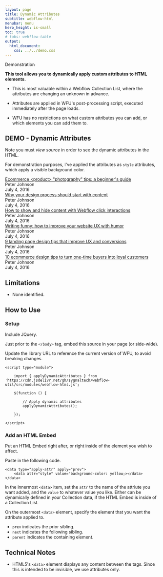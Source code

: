 ```yaml
---
layout: page
title: Dynamic Attributes
subtitle: webflow-html
menubar: menu
hero_height: is-small
toc: true
# tabs: webflow-table
output:
  html_document:
    css: ../../demo.css
---
```


<span class="tag is-danger is-medium is-light">Demonstration</span>

**This tool allows you to dynamically apply custom attributes to HTML elements.**

- This is most valuable within a Webflow Collection List, where the attributes are changing an unknown in advance.

- Attributes are applied in WFU's post-processing script, executed immediately after the page loads.

- WFU has no restrictions on what custom attributes you can add, or which elements you can add them to.

## DEMO - Dynamic Attributes

Note you must *view source* in order to see the dynamic attributes in the HTML.

For demonstration purposes, I've applied the attributes as `style` attributes, which apply a visible background color.



<div class="section tint wf-section">
    <div class="container w-container">
        <div class="blog-posts-list-wrapper w-dyn-list">
            <div role="list" class="blog-posts-list archive w-clearfix w-dyn-items w-row">
                <div role="listitem" class="simple-blog-post-item archive w-clearfix w-dyn-item w-col w-col-6">
                    <a href="/blog/ecommerce-product-photography-tips-a-beginners-guide" style="background-image:url(&quot;https://assets.website-files.com/61287c86fd689080a7ac6fe4/61287c86fd6890c56eac6ff1_Photo-1.jpg&quot;)" class="simple-blog-image-block small w-inline-block"><div class="blog-post-overlay light"></div></a>
                    <a href="/blog/ecommerce-product-photography-tips-a-beginners-guide" class="blog-post-title-link archive-title">Ecommerce &lt;product&gt; &quot;photography&quot; tips: a beginner's guide</a>
                    <div class="w-embed w-script">
                        <data type="apply-attr" apply="prev">
                            <data attr="style" value="background-color: yellow;"></data>
                        </data>
                    </div>
                    <div class="archive-title-wrapper w-clearfix">
                        <div class="archive-info-block w-clearfix">
                            <img src="https://assets.website-files.com/61287c86fd689080a7ac6fe4/61287c86fd68906f45ac6ff0_Testimonial-10.jpg" alt="" class="blog-author-image" />
                            <div class="blog-author-name archive">Peter Johnson</div>
                        </div>
                        <div class="archive-info-block w-clearfix">
                            <div class="blog-post-date archive-date">July 4, 2016</div>
                        </div>
                    </div>
                </div>
                <div role="listitem" class="simple-blog-post-item archive w-clearfix w-dyn-item w-col w-col-6">
                    <a href="/blog/why-your-design-process-should-start-with-content" style="background-image:url(&quot;https://assets.website-files.com/61287c86fd689080a7ac6fe4/61287c86fd68901d70ac6fee_Photo-6.jpg&quot;)" class="simple-blog-image-block small w-inline-block"><div class="blog-post-overlay light"></div></a>
                    <a href="/blog/why-your-design-process-should-start-with-content" class="blog-post-title-link archive-title">Why your design process should start with content</a>
                    <div class="w-embed w-script">
                        <data type="apply-attr" apply="prev">
                            <data attr="style" value="background-color: yellow;"></data>
                        </data>
                    </div>
                    <div class="archive-title-wrapper w-clearfix">
                        <div class="archive-info-block w-clearfix">
                            <img src="https://assets.website-files.com/61287c86fd689080a7ac6fe4/61287c86fd68906f45ac6ff0_Testimonial-10.jpg" alt="" class="blog-author-image" />
                            <div class="blog-author-name archive">Peter Johnson</div>
                        </div>
                        <div class="archive-info-block w-clearfix">
                            <div class="blog-post-date archive-date">July 4, 2016</div>
                        </div>
                    </div>
                </div>
                <div role="listitem" class="simple-blog-post-item archive w-clearfix w-dyn-item w-col w-col-6">
                    <a href="/blog/how-to-show-and-hide-content-with-webflow-click-interactions-copy" style="background-image:url(&quot;https://assets.website-files.com/61287c86fd689080a7ac6fe4/61287c86fd6890d83aac6fef_Photo-5.jpg&quot;)" class="simple-blog-image-block small w-inline-block"><div class="blog-post-overlay light"></div></a>
                    <a href="/blog/how-to-show-and-hide-content-with-webflow-click-interactions-copy" class="blog-post-title-link archive-title">How to show and hide content with Webflow click interactions</a>
                    <div class="w-embed w-script">
                        <data type="apply-attr" apply="next">
                            <data attr="style" value="background-color: yellow;"></data>
                        </data>
                    </div>
                    <div class="archive-title-wrapper w-clearfix">
                        <div class="archive-info-block w-clearfix">
                            <img src="https://assets.website-files.com/61287c86fd689080a7ac6fe4/61287c86fd68906f45ac6ff0_Testimonial-10.jpg" alt="" class="blog-author-image" />
                            <div class="blog-author-name archive">Peter Johnson</div>
                        </div>
                        <div class="archive-info-block w-clearfix">
                            <div class="blog-post-date archive-date">July 4, 2016</div>
                        </div>
                    </div>
                </div>
                <div role="listitem" class="simple-blog-post-item archive w-clearfix w-dyn-item w-col w-col-6">
                    <a href="/blog/writing-funny-how-to-improve-your-website-ux-with-humor" style="background-image:url(&quot;https://assets.website-files.com/61287c86fd689080a7ac6fe4/61287c86fd68904692ac6ff3_Photo-3.jpg&quot;)" class="simple-blog-image-block small w-inline-block"><div class="blog-post-overlay light"></div></a>
                    <a href="/blog/writing-funny-how-to-improve-your-website-ux-with-humor" class="blog-post-title-link archive-title">Writing funny: how to improve your website UX with humor</a>
                    <div class="w-embed w-script">
                        <data type="apply-attr" apply="prev">
                            <data attr="style" value="background-color: lightblue;"></data>
                        </data>
                    </div>
                    <div class="archive-title-wrapper w-clearfix">
                        <div class="archive-info-block w-clearfix">
                            <img src="https://assets.website-files.com/61287c86fd689080a7ac6fe4/61287c86fd68906f45ac6ff0_Testimonial-10.jpg" alt="" class="blog-author-image" />
                            <div class="blog-author-name archive">Peter Johnson</div>
                        </div>
                        <div class="archive-info-block w-clearfix">
                            <div class="blog-post-date archive-date">July 4, 2016</div>
                        </div>
                    </div>
                </div>
                <div role="listitem" class="simple-blog-post-item archive w-clearfix w-dyn-item w-col w-col-6">
                    <a href="/blog/9-landing-page-design-tips-that-improve-ux-and-conversions" style="background-image:url(&quot;https://assets.website-files.com/61287c86fd689080a7ac6fe4/61287c86fd6890a59bac6ff2_Photo-2.jpg&quot;)" class="simple-blog-image-block small w-inline-block"><div class="blog-post-overlay light"></div></a>
                    <a href="/blog/9-landing-page-design-tips-that-improve-ux-and-conversions" class="blog-post-title-link archive-title">9 landing page design tips that improve UX and conversions</a>
                    <div class="w-embed w-script">
                        <data type="apply-attr" apply="parent">
                            <data attr="style" value="background-color: yellow;"></data>
                        </data>
                    </div>
                    <div class="archive-title-wrapper w-clearfix">
                        <div class="archive-info-block w-clearfix">
                            <img src="https://assets.website-files.com/61287c86fd689080a7ac6fe4/61287c86fd68906f45ac6ff0_Testimonial-10.jpg" alt="" class="blog-author-image" />
                            <div class="blog-author-name archive">Peter Johnson</div>
                        </div>
                        <div class="archive-info-block w-clearfix">
                            <div class="blog-post-date archive-date">July 4, 2016</div>
                        </div>
                    </div>
                </div>
                <div role="listitem" class="simple-blog-post-item archive w-clearfix w-dyn-item w-col w-col-6">
                    <a href="/blog/10-ecommerce-design-tips-to-turn-one-time-buyers-into-loyal-customers" style="background-image:url(&quot;https://assets.website-files.com/61287c86fd689080a7ac6fe4/61287c86fd6890c56eac6ff1_Photo-1.jpg&quot;)" class="simple-blog-image-block small w-inline-block"><div class="blog-post-overlay light"></div></a>
                    <a href="/blog/10-ecommerce-design-tips-to-turn-one-time-buyers-into-loyal-customers" class="blog-post-title-link archive-title">10 ecommerce design tips to turn one-time buyers into loyal customers</a>
                    <div class="w-embed w-script">
                        <data type="apply-attr" apply="prev">
                            <data attr="style" value="background-color: lightgreen;"></data>
                        </data>
                    </div>
                    <div class="archive-title-wrapper w-clearfix">
                        <div class="archive-info-block w-clearfix">
                            <img src="https://assets.website-files.com/61287c86fd689080a7ac6fe4/61287c86fd68906f45ac6ff0_Testimonial-10.jpg" alt="" class="blog-author-image" />
                            <div class="blog-author-name archive">Peter Johnson</div>
                        </div>
                        <div class="archive-info-block w-clearfix">
                            <div class="blog-post-date archive-date">July 4, 2016</div>
                        </div>
                    </div>
                </div>
            </div>
        </div>
    </div>
</div>
 

## Limitations

<ul>
    <li>None identified.</li>
</ul>


## How to Use

### Setup

Include JQuery.

Just prior to the `</body>` tag, embed this source in your page (or side-wide).

Update the library URL to reference the current version of WFU, to avoid breaking changes.

```
<script type="module">

    import { applyDynamicAttributes } from 'https://cdn.jsdelivr.net/gh/sygnaltech/webflow-util/src/modules/webflow-html.js';

    $(function () {

        // Apply dynamic attributes
        applyDynamicAttributes();

    });

</script>
```


### Add an HTML Embed

Put an HTML Embed right after, or right inside of the element you wish to affect.

Paste in the following code.


```
<data type="apply-attr" apply="prev">
    <data attr="style" value="background-color: yellow;></data>
</data>
```

In the innermost `<data>` item, set the `attr` to the name of the attriute you want added, and the `value` to whatever value you like. Either can be dynamically defined in your Collection data, if the HTML Embed is inside of a Collection List.

On the outermost `<data>` element, specify the element that you want the attribute applied to.

- `prev` indicates the prior sibling.
- `next` indicates the following sibling.
- `parent` indicates the containing element.


## Technical Notes

- HTML5's `<data>` element displays any content between the tags. Since this is intended to be invisible, we use attributes only.



<script src="https://d3e54v103j8qbb.cloudfront.net/js/jquery-3.5.1.min.dc5e7f18c8.js?site=61287c86fd6890b8d2ac6fdc" type="text/javascript" integrity="sha256-9/aliU8dGd2tb6OSsuzixeV4y/faTqgFtohetphbbj0=" crossorigin="anonymous"></script>

<script type="module">

    import { applyDynamicAttributes } from '{{ site.liburl }}/src/modules/webflow-html.js';

    $(function () {

        // Apply dynamic attributes
        applyDynamicAttributes();

    });

</script>



